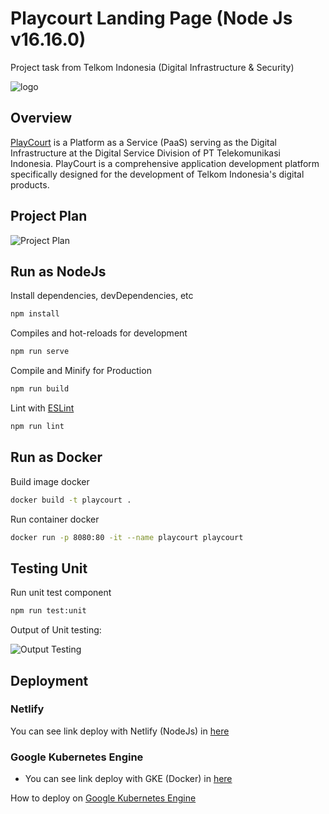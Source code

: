 # Playcourt Landing Page (Node Js v16.16.0)

Project task from Telkom Indonesia (Digital Infrastructure & Security)

![logo](https://gitlab.playcourt.id/hibrizys/web-landing-page-playcourt/-/raw/master/src/assets/img/logo.png)

## Overview

[PlayCourt](https://playcourt.id/) is a Platform as a Service (PaaS) serving as the Digital Infrastructure at the Digital Service Division of PT Telekomunikasi Indonesia. PlayCourt is a comprehensive application development platform specifically designed for the development of Telkom Indonesia's digital products.

## Project Plan

![Project Plan](https://gitlab.playcourt.id/hibrizys/web-landing-page-playcourt/-/raw/master/src/assets/img/documentation/Project_Plan.png)

## Run as NodeJs

Install dependencies, devDependencies, etc
```sh
npm install
```

Compiles and hot-reloads for development
```sh
npm run serve
```

Compile and Minify for Production
```sh
npm run build
```

Lint with [ESLint](https://eslint.org/)
```sh
npm run lint
```

## Run as Docker

Build image docker
```sh
docker build -t playcourt .
```

Run container docker    
```sh
docker run -p 8080:80 -it --name playcourt playcourt
```

## Testing Unit

Run unit test component
```sh
npm run test:unit
```

Output of Unit testing:

![Output Testing](https://gitlab.playcourt.id/hibrizys/web-landing-page-playcourt/-/raw/master/src/assets/img/documentation/Testing.png)

## Deployment

### Netlify

You can see link deploy with Netlify (NodeJs) in [here](https://playcourt.netlify.app/)

### Google Kubernetes Engine

- You can see link deploy with GKE (Docker) in [here](http://34.128.107.121/)

How to deploy on [Google Kubernetes Engine](https://gitlab.playcourt.id/hibrizys/web-landing-page-playcourt/-/blob/master/k8s/deploy.md)

